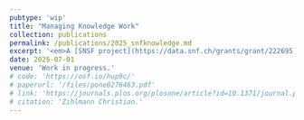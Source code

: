 ```yaml
---
pubtype: 'wip'
title: "Managing Knowledge Work"
collection: publications
permalink: /publications/2025_snfknowledge.md
excerpt: '<em>A [SNSF project](https://data.snf.ch/grants/grant/222695) that investigates the impact of knowledge work and new technology on firm production, innovation incentives, and inequality.</em>'
date: 2025-07-01
venue: 'Work in progress.'
# code: 'https://osf.io/hup9c/'
# paperurl: '/files/pone0276463.pdf'
# link: 'https://journals.plos.org/plosone/article?id=10.1371/journal.pone.0276463'
# citation: 'Zihlmann Christian.'
---
```

